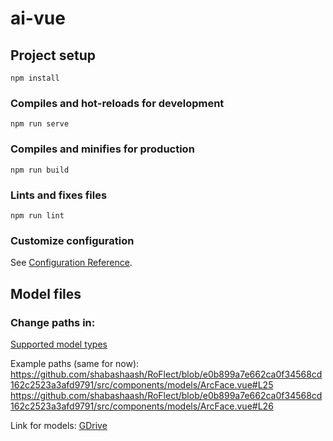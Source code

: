 # ai-vue

## Project setup
```
npm install
```

### Compiles and hot-reloads for development
```
npm run serve
```

### Compiles and minifies for production
```
npm run build
```

### Lints and fixes files
```
npm run lint
```

### Customize configuration
See [Configuration Reference](https://cli.vuejs.org/config/).

## Model files

### Change paths in:
[Supported model types](./src/components/models/)

Example paths (same for now):
https://github.com/shabashaash/RoFlect/blob/e0b899a7e662ca0f34568cd162c2523a3afd9791/src/components/models/ArcFace.vue#L25
https://github.com/shabashaash/RoFlect/blob/e0b899a7e662ca0f34568cd162c2523a3afd9791/src/components/models/ArcFace.vue#L26

Link for models:
[GDrive](https://drive.google.com/drive/folders/1BD-G13QUPX9gjD7pD7XL0RMDz5mcTTCr?usp=sharing)
